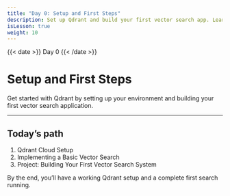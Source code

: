 ```yaml
---
title: "Day 0: Setup and First Steps"
description: Set up Qdrant and build your first vector search app. Learn how to configure Qdrant Cloud, run a basic search, and complete your first project.
isLesson: true
weight: 10
---
```


{{< date >}} Day 0 {{< /date >}}

# Setup and First Steps

Get started with Qdrant by setting up your environment and building your first vector search application.

---

## Today’s path

1. Qdrant Cloud Setup
2. Implementing a Basic Vector Search
3. Project: Building Your First Vector Search System

By the end, you’ll have a working Qdrant setup and a complete first search running.

